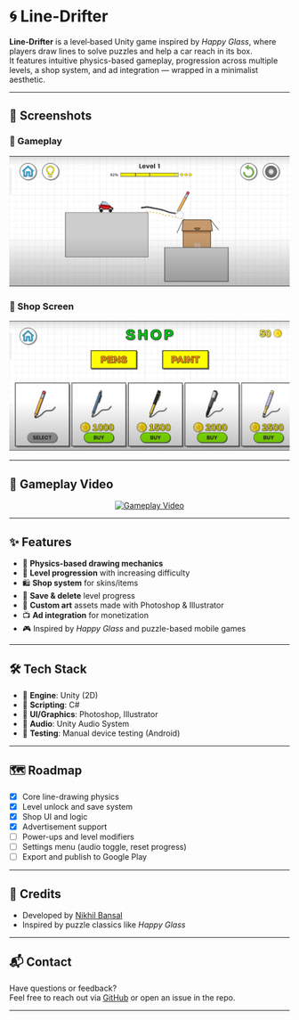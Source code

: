 # 🌀 Line‑Drifter

**Line‑Drifter** is a level‑based Unity game inspired by *Happy Glass*, where players draw lines to solve puzzles and help a car reach in its box.  
It features intuitive physics-based gameplay, progression across multiple levels, a shop system, and ad integration — wrapped in a minimalist aesthetic.

---

## 📸 Screenshots

### 🧩 Gameplay

![Gameplay](Screenshots/Screenshot_2.png)

### 🛒 Shop Screen

![Shop](Screenshots/Screenshot_1.png)

---

## 🎥 Gameplay Video

<p align="center">
  <a href="https://www.youtube.com/watch?v=2KP7aNE14-w" target="_blank">
    <img src="https://img.youtube.com/vi/2KP7aNE14-w/0.jpg" alt="Gameplay Video">
  </a>
</p>

---

## ✨ Features

- 🎯 **Physics-based drawing mechanics**
- 🧠 **Level progression** with increasing difficulty
- 🛍️ **Shop system** for skins/items
- 💾 **Save & delete** level progress
- 🎨 **Custom art** assets made with Photoshop & Illustrator
- 📺 **Ad integration** for monetization
- 🎮 Inspired by *Happy Glass* and puzzle-based mobile games

---

## 🛠️ Tech Stack

- 🧱 **Engine**: Unity (2D)
- 🧠 **Scripting**: C#
- 🎨 **UI/Graphics**: Photoshop, Illustrator
- 🎵 **Audio**: Unity Audio System
- 🧪 **Testing**: Manual device testing (Android)

---

## 🗺️ Roadmap

- [x] Core line-drawing physics
- [x] Level unlock and save system
- [x] Shop UI and logic
- [x] Advertisement support
- [ ] Power-ups and level modifiers
- [ ] Settings menu (audio toggle, reset progress)
- [ ] Export and publish to Google Play

---

## 🙌 Credits

- Developed by [Nikhil Bansal]([https://www.linkedin.com/in/nikhilbansal30])
- Inspired by puzzle classics like *Happy Glass*

---

## 📬 Contact

Have questions or feedback?  
Feel free to reach out via [GitHub](https://github.com/Nikhil9182) or open an issue in the repo.

---

